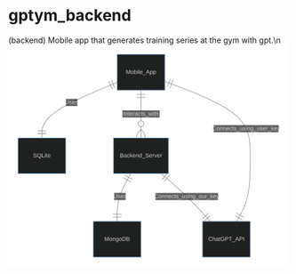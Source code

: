 # gptym_backend
(backend) Mobile app that generates training series at the gym with gpt.\n![architecture_diagram](mermaid-diagram-2023-08-06-173735.svg)

